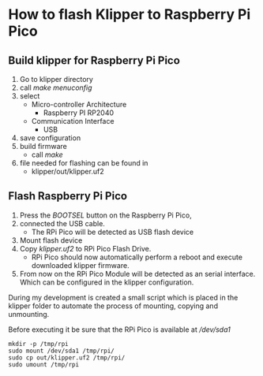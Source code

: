How to flash Klipper to Raspberry Pi Pico
=========================================

Build klipper for Raspberry Pi Pico
-----------------------------------
1) Go to klipper directory
2) call _make menuconfig_
3) select
    * Micro-controller Architecture
        * Raspberry PI RP2040
    * Communication Interface
        * USB
4) save configuration
5) build firmware
    * call _make_
6) file needed for flashing can be found in
    * klipper/out/klipper.uf2


Flash Raspberry Pi Pico
-----------------------
1) Press the _BOOTSEL_ button on the Raspberry Pi Pico, 
2)  connected the USB cable.
    * The RPi Pico will be detected as USB flash device
3) Mount flash device
4) Copy _klipper.uf2_ to RPi Pico Flash Drive.
    * RPi Pico should now automatically perform a reboot and execute downloaded klipper firmware.
5) From now on the RPi Pico Module will be detected as an serial interface. Which can be configured in the klipper configuration.


During my development is created a small script which is placed in the klipper folder to automate the process of mounting, copying and unmounting.

Before executing it be sure that the RPi Pico is available at _/dev/sda1_

```
mkdir -p /tmp/rpi
sudo mount /dev/sda1 /tmp/rpi/
sudo cp out/klipper.uf2 /tmp/rpi/
sudo umount /tmp/rpi
```